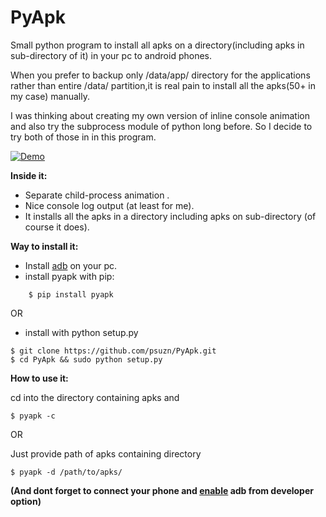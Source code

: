 # PyApk

Small python program to install all apks on a directory(including apks in sub-directory of it) in your pc to android phones.

When you prefer to backup only /data/app/ directory for the applications  rather than entire /data/ partition,it is real pain to install all the apks(50+ in my case) manually.

I was thinking about creating my own version of inline console animation and also try the subprocess module of python long before. So I decide to try both of those in in this program.

[![Demo](https://i.imgur.com/oLAYN2M.gif)](https://github.com/psuzn/PyApk)

**Inside it:**
- Separate child-process animation .
- Nice console log output (at least for me).
- It installs all the apks in a directory including apks on sub-directory (of course it does).


**Way to install it:**
- Install [adb](https://www.xda-developers.com/install-adb-windows-macos-linux/) on your pc.
- install pyapk with pip:
```
	$ pip install pyapk
```
OR 
- install with python setup.py
```
$ git clone https://github.com/psuzn/PyApk.git
$ cd PyApk && sudo python setup.py
```

**How to use it:**

cd into the directory containing apks  and 
```
$ pyapk -c
```
OR

Just provide path of apks containing directory
```
$ pyapk -d /path/to/apks/
```


**(And dont forget to connect your phone and [enable]((https://www.xda-developers.com/install-adb-windows-macos-linux/)) adb from developer option)**



